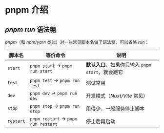 # pnpm 介绍

## _pnpm run_ 语法糖

_pnpm_（和 _npm/yarn_ 类似）对一些常见脚本名做了语法糖，可以省略 _run_：

| 脚本名       | 等价命令                                | 说明                                |
| --------- | ----------------------------------- | --------------------------------- |
| `start`   | `pnpm start` → `pnpm run start`     | **默认入口**，如果你只输入 `pnpm start`，就会跑它 |
| `test`    | `pnpm test` → `pnpm run test`       | 测试常用                              |
| `dev`     | `pnpm dev` → `pnpm run dev`         | 开发模式（_Nuxt/Vite_ 常见）                |
| `stop`    | `pnpm stop` → `pnpm run stop`       | 用得少，一般服务停止脚本                      |
| `restart` | `pnpm restart` → `pnpm run restart` | 停止后再启动                            |
